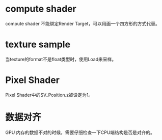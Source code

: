 # compute shader
compute shader 不能绑定Render Target，可以用画一个四方形的方式代替。

# texture sample
当texture的format不是float类型时，使用Load来采样。

# Pixel Shader
Pixel Shader中的SV_Position.z被设定为1。

# 数据对齐
GPU 内存的数据不对的时候，需要仔细检查一下CPU端结构是否是对齐的。